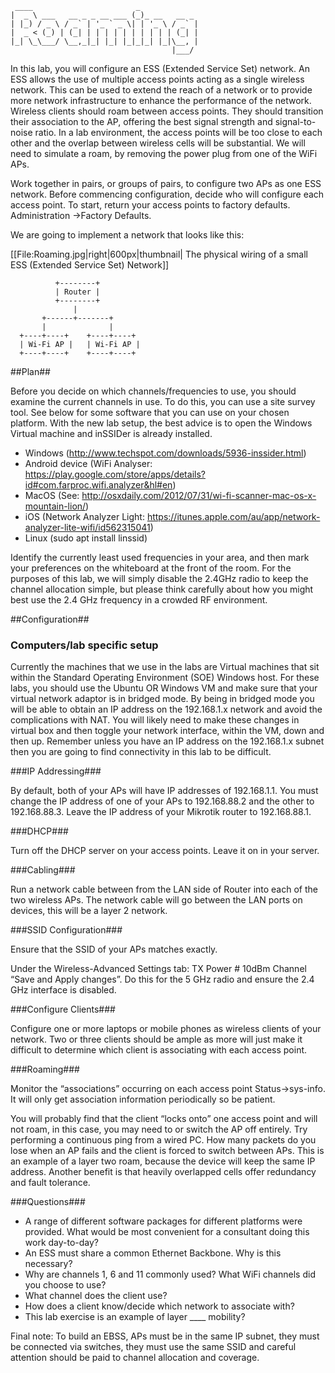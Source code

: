 ```
 ____                       _             
|  _ \ ___   __ _ _ __ ___ (_)_ __   __ _ 
| |_) / _ \ / _` | '_ ` _ \| | '_ \ / _` |
|  _ < (_) | (_| | | | | | | | | | | (_| |
|_| \_\___/ \__,_|_| |_| |_|_|_| |_|\__, |
                                    |___/ 
```
In this lab, you will configure an ESS (Extended Service Set) network. An ESS allows the use of multiple access points acting as a single wireless network. This can be used to extend the reach of a network or to provide more network infrastructure to enhance the performance of the network. Wireless clients should roam between access points. They should transition their association to the AP, offering the best signal strength and signal-to-noise ratio. In a lab environment, the access points will be too close to each other and the overlap between wireless cells will be substantial. We will need to simulate a roam, by removing the power plug from one of the WiFi APs.

Work together in pairs, or groups of pairs, to configure two APs as one ESS network. Before commencing configuration, decide who will configure each access point. To start, return your access points to factory defaults. Administration ->Factory Defaults.

We are going to implement a network that looks like this:

[[File:Roaming.jpg|right|600px|thumbnail| The physical wiring of a small ESS (Extended Service Set) Network]]

```
          +--------+
          | Router |
          +--------+
              |
       +------+-------+
       |              |
  +----+----+    +----+----+
  | Wi-Fi AP |   | Wi-Fi AP |
  +----+----+    +----+----+
```

##Plan##

Before you decide on which channels/frequencies to use, you should examine the current channels in use. To do this, you can use a site survey tool. See below for some software that you can use on your chosen platform. With the new lab setup, the best advice is to open the Windows Virtual machine and inSSIDer is already installed.

* Windows (http://www.techspot.com/downloads/5936-inssider.html)
* Android device (WiFi Analyser: https://play.google.com/store/apps/details?id#com.farproc.wifi.analyzer&hl#en)
* MacOS (See: http://osxdaily.com/2012/07/31/wi-fi-scanner-mac-os-x-mountain-lion/)
* iOS (Network Analyzer Light: https://itunes.apple.com/au/app/network-analyzer-lite-wifi/id562315041)
* Linux (sudo apt install linssid)

Identify the currently least used frequencies in your area, and then mark your preferences on the whiteboard at the front of the room. For the purposes of this lab, we will simply disable the 2.4GHz radio to keep the channel allocation simple, but please think carefully about how you might best use the 2.4 GHz frequency in a crowded RF environment.

##Configuration##

### Computers/lab specific setup ###

Currently the machines that we use in the labs are Virtual machines that sit within the Standard Operating Environment (SOE) Windows host. For these labs, you should use the Ubuntu OR Windows VM and make sure that your virtual network adaptor is in bridged mode. By being in bridged mode you will be able to obtain an IP address on the 192.168.1.x network and avoid the complications with NAT. You will likely need to make these changes in virtual box and then toggle your network interface, within the VM, down and then up. Remember unless you have an IP address on the 192.168.1.x subnet then you are going to find connectivity in this lab to be difficult.

###IP Addressing###

By default, both of your APs will have IP addresses of 192.168.1.1. You must change the IP address of one of your APs to 192.168.88.2 and the other to 192.168.88.3. Leave the IP address of your Mikrotik router to 192.168.88.1.

###DHCP###

Turn off the DHCP server on your access points. Leave it on in your server.

###Cabling###

Run a network cable between from the LAN side of Router into each of the two wireless APs. The network cable will go between the LAN ports on devices, this will be a layer 2 network.

###SSID Configuration###

Ensure that the SSID of your APs matches exactly.

Under the Wireless-Advanced Settings tab: TX Power # 10dBm Channel “Save and Apply changes”. Do this for the 5 GHz radio and ensure the 2.4 GHz interface is disabled.

###Configure Clients###

Configure one or more laptops or mobile phones as wireless clients of your network. Two or three clients should be ample as more will just make it difficult to determine which client is associating with each access point.

###Roaming###

Monitor the “associations” occurring on each access point Status->sys-info. It will only get association information periodically so be patient.

You will probably find that the client “locks onto” one access point and will not roam, in this case, you may need to or switch the AP off entirely. Try performing a continuous ping from a wired PC. How many packets do you lose when an AP fails and the client is forced to switch between APs. This is an example of a layer two roam, because the device will keep the same IP address. Another benefit is that heavily overlapped cells offer redundancy and fault tolerance.

###Questions###

* A range of different software packages for different platforms were provided. What would be most convenient for a consultant doing this work day-to-day?
* An ESS must share a common Ethernet Backbone. Why is this necessary?
* Why are channels 1, 6 and 11 commonly used? What WiFi channels did you choose to use?
* What channel does the client use?
* How does a client know/decide which network to associate with?
* This lab exercise is an example of layer ____ mobility?

Final note: To build an EBSS, APs must be in the same IP subnet, they must be connected via switches, they must use the same SSID and careful attention should be paid to channel allocation and coverage.

